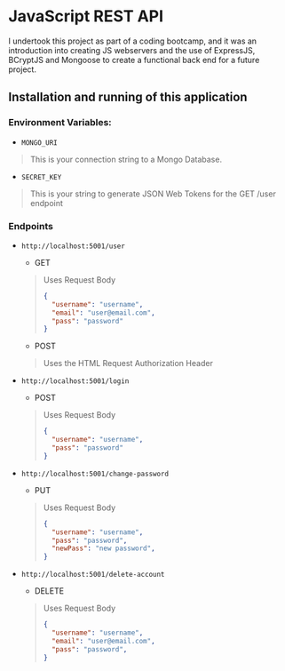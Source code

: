 # JavaScript REST API

I undertook this project as part of a coding bootcamp, and it was an introduction into creating JS webservers and the use of ExpressJS, BCryptJS and Mongoose to create a functional back end for a future project.

## Installation and running of this application

### Environment Variables:
* `MONGO_URI`
> This is your connection string to a Mongo Database.
* `SECRET_KEY` 
> This is your string to generate JSON Web Tokens for the GET /user endpoint 

### Endpoints
* `http://localhost:5001/user`
    * GET
    > Uses Request Body
    > ```json
    > {
    >   "username": "username",
	>   "email": "user@email.com",
	>   "pass": "password"
    > }
    > ```
    * POST
    > Uses the HTML Request Authorization Header
* `http://localhost:5001/login`
    * POST
    > Uses Request Body
    > ```json
    > {
    >   "username": "username",
	>   "pass": "password"
    > }
    > ```
* `http://localhost:5001/change-password`
    * PUT
    > Uses Request Body
    > ```json
    > {
    >   "username": "username",
	>   "pass": "password",
	>   "newPass": "new password",
    > }
    > ```

* `http://localhost:5001/delete-account`
    * DELETE
    > Uses Request Body
    > ```json
    > {
    >   "username": "username",
	>   "email": "user@email.com",
	>   "pass": "password",
    > }
    > ```